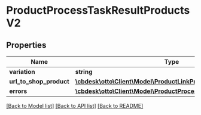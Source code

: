 # ProductProcessTaskResultProductsV2

## Properties
Name | Type | Description | Notes
------------ | ------------- | ------------- | -------------
**variation** | **string** |  | [optional] 
**url_to_shop_product** | [**\cbdesk\otto\Client\Model\ProductLinkProductsV2**](ProductLinkProductsV2.md) |  | [optional] 
**errors** | [**\cbdesk\otto\Client\Model\ProductProcessTaskErrorProductsV2[]**](ProductProcessTaskErrorProductsV2.md) |  | [optional] 

[[Back to Model list]](../../README.md#documentation-for-models) [[Back to API list]](../../README.md#documentation-for-api-endpoints) [[Back to README]](../../README.md)

